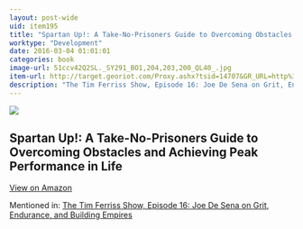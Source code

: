 ```yaml
---
layout: post-wide
uid: item195
title: "Spartan Up!: A Take-No-Prisoners Guide to Overcoming Obstacles and Achieving Peak Performance in Life"
worktype: "Development"
date: 2016-03-04 01:01:01
categories: book
image-url: 51ccv42Q2SL._SY291_BO1,204,203,200_QL40_.jpg
item-url: http://target.georiot.com/Proxy.ashx?tsid=14707&GR_URL=http%3A%2F%2Fwww.amazon.com%2FSpartan-Take-No-Prisoners-Overcoming-Obstacles-Performance%2Fdp%2F0544286170%2F
description: "The Tim Ferriss Show, Episode 16: Joe De Sena on Grit, Endurance, and Building Empires"
---
```

<a href="http://target.georiot.com/Proxy.ashx?tsid=14707&GR_URL=http%3A%2F%2Fwww.amazon.com%2FSpartan-Take-No-Prisoners-Overcoming-Obstacles-Performance%2Fdp%2F0544286170%2F" target="blank"><img src="../../../../img/thumbs/51ccv42Q2SL._SY291_BO1,204,203,200_QL40_.jpg" class="prod-img"></a>
<h2>Spartan Up!: A Take-No-Prisoners Guide to Overcoming Obstacles and Achieving Peak Performance in Life</h2>
<p><a class="btn btn-primary" href="http://target.georiot.com/Proxy.ashx?tsid=14707&GR_URL=http%3A%2F%2Fwww.amazon.com%2FSpartan-Take-No-Prisoners-Overcoming-Obstacles-Performance%2Fdp%2F0544286170%2F" target="blank">View on Amazon</a><p>
<p>Mentioned in: <a href="http://fourhourworkweek.com/2014/07/01/spartan-race/" target="blank">The Tim Ferriss Show, Episode 16: Joe De Sena on Grit, Endurance, and Building Empires</a></p>
